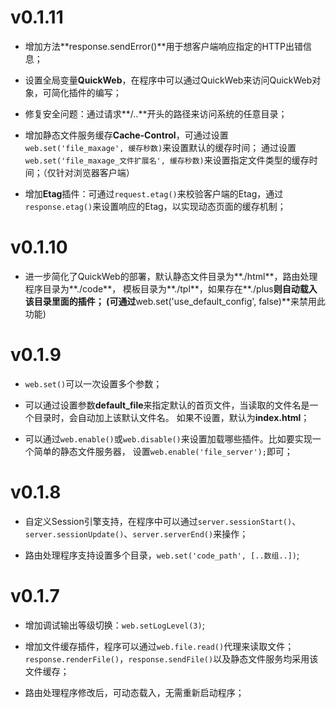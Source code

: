 v0.1.11
=========

* 增加方法**response.sendError()**用于想客户端响应指定的HTTP出错信息；

* 设置全局变量**QuickWeb**，在程序中可以通过QuickWeb来访问QuickWeb对象，可简化插件的编写；

* 修复安全问题：通过请求**/..**开头的路径来访问系统的任意目录；

* 增加静态文件服务缓存**Cache-Control**，可通过设置`web.set('file_maxage', 缓存秒数)`来设置默认的缓存时间；
通过设置`web.set('file_maxage_文件扩展名', 缓存秒数)`来设置指定文件类型的缓存时间；（仅针对浏览器客户端）

* 增加**Etag**插件：可通过`request.etag()`来校验客户端的Etag，通过`response.etag()`来设置响应的Etag，以实现动态页面的缓存机制；


v0.1.10
=========

* 进一步简化了QuickWeb的部署，默认静态文件目录为**./html**，路由处理程序目录为**./code**，
模板目录为**./tpl**，如果存在**./plus**则自动载入该目录里面的插件；
(可通过**web.set('use_default_config', false)**来禁用此功能)


v0.1.9
=========

* `web.set()`可以一次设置多个参数；

* 可以通过设置参数**default_file**来指定默认的首页文件，当读取的文件名是一个目录时，会自动加上该默认文件名。
如果不设置，默认为**index.html**；

* 可以通过`web.enable()`或`web.disable()`来设置加载哪些插件。比如要实现一个简单的静态文件服务器，
设置`web.enable('file_server');`即可；


v0.1.8
=========

* 自定义Session引擎支持，在程序中可以通过`server.sessionStart()`、
`server.sessionUpdate()`、`server.serverEnd()`来操作；

* 路由处理程序支持设置多个目录，`web.set('code_path', [..数组..])`;


v0.1.7
=========

* 增加调试输出等级切换：`web.setLogLevel(3)`;

* 增加文件缓存插件，程序可以通过`web.file.read()`代理来读取文件；
`response.renderFile()`，`response.sendFile()`以及静态文件服务均采用该文件缓存；

* 路由处理程序修改后，可动态载入，无需重新启动程序；

